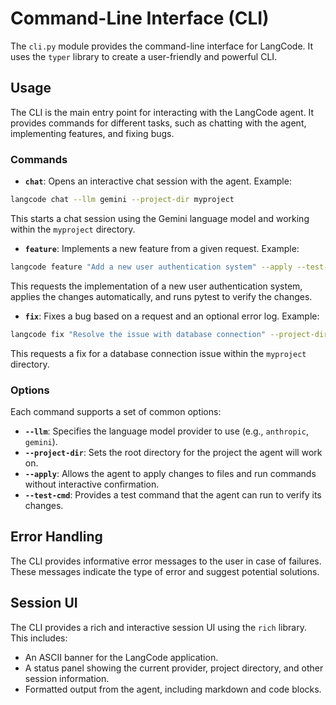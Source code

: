 # Command-Line Interface (CLI)

The `cli.py` module provides the command-line interface for LangCode. It uses the `typer` library to create a user-friendly and powerful CLI.

## Usage

The CLI is the main entry point for interacting with the LangCode agent. It provides commands for different tasks, such as chatting with the agent, implementing features, and fixing bugs.

### Commands

- **`chat`**: Opens an interactive chat session with the agent.
Example:
```bash
langcode chat --llm gemini --project-dir myproject
```
This starts a chat session using the Gemini language model and working within the `myproject` directory.

- **`feature`**: Implements a new feature from a given request.
Example:
```bash
langcode feature "Add a new user authentication system" --apply --test-cmd "pytest"
```
This requests the implementation of a new user authentication system, applies the changes automatically, and runs pytest to verify the changes.

- **`fix`**: Fixes a bug based on a request and an optional error log.
Example:
```bash
langcode fix "Resolve the issue with database connection" --project-dir myproject
```
This requests a fix for a database connection issue within the `myproject` directory.

### Options

Each command supports a set of common options:

- **`--llm`**: Specifies the language model provider to use (e.g., `anthropic`, `gemini`).
- **`--project-dir`**: Sets the root directory for the project the agent will work on.
- **`--apply`**: Allows the agent to apply changes to files and run commands without interactive confirmation.
- **`--test-cmd`**: Provides a test command that the agent can run to verify its changes.

## Error Handling

The CLI provides informative error messages to the user in case of failures.  These messages indicate the type of error and suggest potential solutions.

## Session UI

The CLI provides a rich and interactive session UI using the `rich` library. This includes:

- An ASCII banner for the LangCode application.
- A status panel showing the current provider, project directory, and other session information.
- Formatted output from the agent, including markdown and code blocks.
